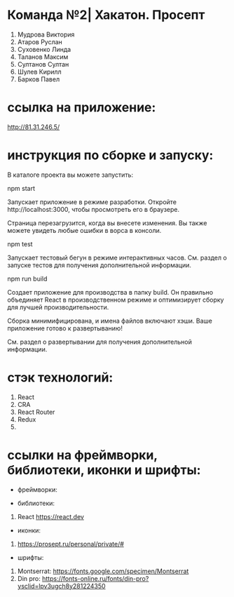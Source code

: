 # Команда №2| Хакатон. Просепт

1. Мудрова Виктория
2. Атаров Руслан
3. Суховенко Линда
4. Таланов Максим
5. Султанов Султан
6. Шулев Кирилл
7. Барков Павел

# ссылка на приложение:

http://81.31.246.5/

# инструкция по сборке и запуску:

В каталоге проекта вы можете запустить:

npm start

Запускает приложение в режиме разработки.
Откройте http://localhost:3000, чтобы просмотреть его в браузере.

Страница перезагрузится, когда вы внесете изменения.
Вы также можете увидеть любые ошибки в ворса в консоли.

npm test

Запускает тестовый бегун в режиме интерактивных часов.
См. раздел о запуске тестов для получения дополнительной информации.

npm run build

Создает приложение для производства в папку build.
Он правильно объединяет React в производственном режиме и оптимизирует сборку для лучшей производительности.

Сборка минимифицирована, и имена файлов включают хэши.
Ваше приложение готово к развертыванию!

См. раздел о развертывании для получения дополнительной информации.

# стэк технологий:

1. React
2. CRA
3. React Router
4. Redux
5. 

# ссылки на фреймворки, библиотеки, иконки и шрифты:

- фреймворки:

- библиотеки:
1. React https://react.dev

- иконки:
1. https://prosept.ru/personal/private/#

- шрифты:
1. Montserrat: https://fonts.google.com/specimen/Montserrat
2. Din pro: https://fonts-online.ru/fonts/din-pro?ysclid=lpv3ugch8y281224350

